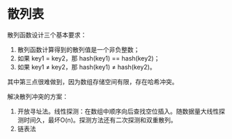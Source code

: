 # 散列表

散列函数设计三个基本要求：

1. 散列函数计算得到的散列值是一个非负整数；
2. 如果 key1 = key2，那 hash(key1) == hash(key2)；
3. 如果 key1 ≠ key2，那 hash(key1) ≠ hash(key2)。

其中第三点很难做到，因为数组存储空间有限，存在哈希冲突。

解决散列冲突的方案：

1. 开放寻址法。线性探测：在数组中顺序向后查找空位插入。随数据量大线性探测时间久，最坏O(n)。探测方法还有二次探测和双重散列。
2. 链表法



